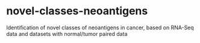 # novel-classes-neoantigens
Identification of novel classes of neoantigens in cancer, based on RNA-Seq data and datasets with normal/tumor paired data
